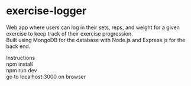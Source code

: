 # exercise-logger
Web app where users can log in their sets, reps, and weight for a given exercise to keep track of
their exercise progression.\
Built using MongoDB for the database with Node.js and Express.js for the back end.

Instructions\
npm install\
npm run dev\
go to localhost:3000 on browser
